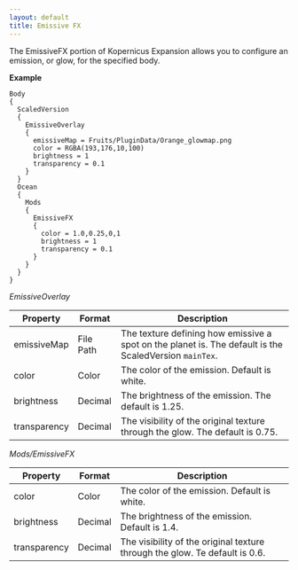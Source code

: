 ```yaml
---
layout: default
title: Emissive FX
---
```


The EmissiveFX portion of Kopernicus Expansion allows you to configure an emission, or glow, for the specified body.

**Example**
```
Body
{
  ScaledVersion
  {
    EmissiveOverlay
    {
      emissiveMap = Fruits/PluginData/Orange_glowmap.png
      color = RGBA(193,176,10,100)
      brightness = 1
      transparency = 0.1
    }
  }
  Ocean
  {
    Mods
    {
      EmissiveFX
      {
        color = 1.0,0.25,0,1
        brightness = 1
        transparency = 0.1
      }
    }
  }
}
```

*EmissiveOverlay*

|Property|Format|Description|
|--------|------|-----------|
|emissiveMap|File Path|The texture defining how emissive a spot on the planet is. The default is the ScaledVersion `mainTex`.|
|color|Color|The color of the emission. Default is white.|
|brightness|Decimal|The brightness of the emission. The default is 1.25.|
|transparency|Decimal|The visibility of the original texture through the glow. The default is 0.75.|

*Mods/EmissiveFX*

|Property|Format|Description|
|--------|------|-----------|
|color|Color|The color of the emission. Default is white.|
|brightness|Decimal|The brightness of the emission. Default is 1.4.|
|transparency|Decimal|The visibility of the original texture through the glow. Te default is 0.6.|
